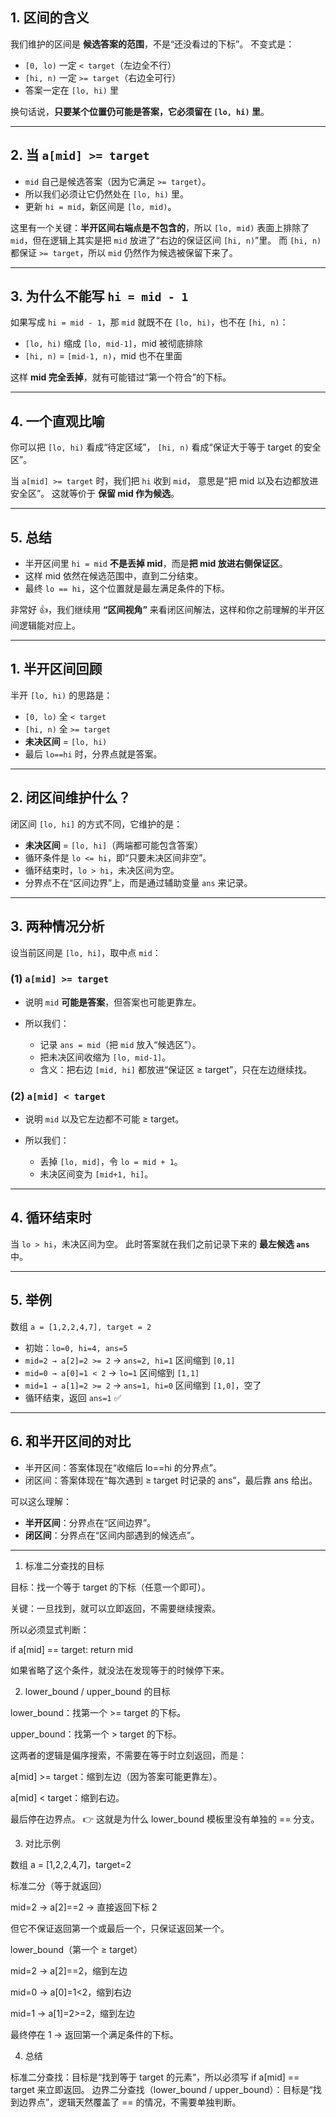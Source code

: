 

## 1. 区间的含义

我们维护的区间是 **候选答案的范围**，不是“还没看过的下标”。
不变式是：

* `[0, lo)` 一定 `< target`（左边全不行）
* `[hi, n)` 一定 `>= target`（右边全可行）
* 答案一定在 `[lo, hi)` 里

换句话说，**只要某个位置仍可能是答案，它必须留在 `[lo, hi)` 里**。

---

## 2. 当 `a[mid] >= target`

* `mid` 自己是候选答案（因为它满足 `>= target`）。
* 所以我们必须让它仍然处在 `[lo, hi)` 里。
* 更新 `hi = mid`，新区间是 `[lo, mid)`。

这里有一个关键：**半开区间右端点是不包含的**，所以 `[lo, mid)` 表面上排除了 `mid`，但在逻辑上其实是把 `mid` 放进了“右边的保证区间 `[hi, n)`”里。
而 `[hi, n)` 都保证 `>= target`，所以 `mid` 仍然作为候选被保留下来了。

---

## 3. 为什么不能写 `hi = mid - 1`

如果写成 `hi = mid - 1`，那 `mid` 就既不在 `[lo, hi)`，也不在 `[hi, n)`：

* `[lo, hi)` 缩成 `[lo, mid-1]`，mid 被彻底排除
* `[hi, n)` = `[mid-1, n)`，mid 也不在里面

这样 **mid 完全丢掉**，就有可能错过“第一个符合”的下标。

---

## 4. 一个直观比喻

你可以把 `[lo, hi)` 看成“待定区域”，
`[hi, n)` 看成“保证大于等于 target 的安全区”。

当 `a[mid] >= target` 时，我们把 `hi` 收到 `mid`，
意思是“把 mid 以及右边都放进安全区”。
这就等价于 **保留 mid 作为候选**。

---

## 5. 总结

* 半开区间里 `hi = mid` **不是丢掉 mid**，而是**把 mid 放进右侧保证区**。
* 这样 mid 依然在候选范围中，直到二分结束。
* 最终 `lo == hi`，这个位置就是最左满足条件的下标。


非常好 👍，我们继续用 **“区间视角”** 来看闭区间解法，这样和你之前理解的半开区间逻辑能对应上。

---

## 1. 半开区间回顾

半开 `[lo, hi)` 的思路是：

* `[0, lo)` 全 `< target`
* `[hi, n)` 全 `>= target`
* **未决区间** = `[lo, hi)`
* 最后 `lo==hi` 时，分界点就是答案。

---

## 2. 闭区间维护什么？

闭区间 `[lo, hi]` 的方式不同，它维护的是：

* **未决区间** = `[lo, hi]`（两端都可能包含答案）
* 循环条件是 `lo <= hi`，即“只要未决区间非空”。
* 循环结束时，`lo > hi`，未决区间为空。
* 分界点不在“区间边界”上，而是通过辅助变量 `ans` 来记录。

---

## 3. 两种情况分析

设当前区间是 `[lo, hi]`，取中点 `mid`：

### (1) `a[mid] >= target`

* 说明 `mid` **可能是答案**，但答案也可能更靠左。
* 所以我们：

  * 记录 `ans = mid`（把 `mid` 放入“候选区”）。
  * 把未决区间收缩为 `[lo, mid-1]`。
  * 含义：把右边 `[mid, hi]` 都放进“保证区 ≥ target”，只在左边继续找。

### (2) `a[mid] < target`

* 说明 `mid` 以及它左边都不可能 ≥ target。
* 所以我们：

  * 丢掉 `[lo, mid]`，令 `lo = mid + 1`。
  * 未决区间变为 `[mid+1, hi]`。

---

## 4. 循环结束时

当 `lo > hi`，未决区间为空。
此时答案就在我们之前记录下来的 **最左候选 `ans`** 中。

---

## 5. 举例

数组 `a = [1,2,2,4,7], target = 2`

* 初始：`lo=0, hi=4, ans=5`
* `mid=2 → a[2]=2 >= 2` → `ans=2, hi=1`
  区间缩到 `[0,1]`
* `mid=0 → a[0]=1 < 2` → `lo=1`
  区间缩到 `[1,1]`
* `mid=1 → a[1]=2 >= 2` → `ans=1, hi=0`
  区间缩到 `[1,0]`，空了
* 循环结束，返回 `ans=1` ✅

---

## 6. 和半开区间的对比

* 半开区间：答案体现在“收缩后 lo==hi 的分界点”。
* 闭区间：答案体现在“每次遇到 ≥ target 时记录的 ans”，最后靠 ans 给出。

可以这么理解：

* **半开区间**：分界点在“区间边界”。
* **闭区间**：分界点在“区间内部遇到的候选点”。



---
1. 标准二分查找的目标

目标：找一个等于 target 的下标（任意一个即可）。

关键：一旦找到，就可以立即返回，不需要继续搜索。

所以必须显式判断：

if a[mid] == target:
    return mid


如果省略了这个条件，就没法在发现等于的时候停下来。

2. lower_bound / upper_bound 的目标

lower_bound：找第一个 >= target 的下标。

upper_bound：找第一个 > target 的下标。

这两者的逻辑是偏序搜索，不需要在等于时立刻返回，而是：

a[mid] >= target：缩到左边（因为答案可能更靠左）。

a[mid] < target：缩到右边。

最后停在边界点。
👉 这就是为什么 lower_bound 模板里没有单独的 == 分支。

3. 对比示例

数组 a = [1,2,2,4,7]，target=2

标准二分（等于就返回）

mid=2 → a[2]==2 → 直接返回下标 2

但它不保证返回第一个或最后一个，只保证返回某一个。

lower_bound（第一个 ≥ target）

mid=2 → a[2]==2，缩到左边

mid=0 → a[0]=1<2，缩到右边

mid=1 → a[1]=2>=2，缩到左边

最终停在 1 → 返回第一个满足条件的下标。

4. 总结

标准二分查找：目标是“找到等于 target 的元素”，所以必须写 if a[mid] == target 来立即返回。
边界二分查找（lower_bound / upper_bound）：目标是“找到边界点”，逻辑天然覆盖了 == 的情况，不需要单独判断。